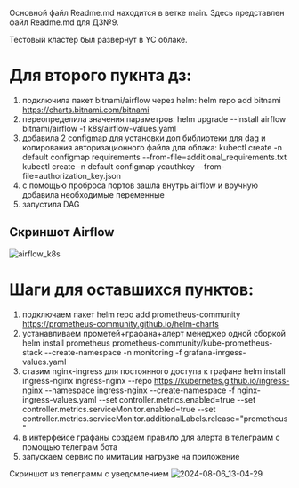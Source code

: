 Основной файл Readme.md находится в ветке main.
Здесь представлен файл Readme.md для ДЗ№9.

Тестовый кластер был развернут в YC облаке. 

# Для второго пукнта дз:
1) подключила пакет bitnami/airflow через helm: helm repo add bitnami https://charts.bitnami.com/bitnami
2) переопределила значения параметров: helm upgrade --install airflow bitnami/airflow -f k8s/airflow-values.yaml
3) добавила 2 configmap для установки доп библиотеки для dag и копирования авторизационного файла для облака:
  kubectl create -n default configmap requirements --from-file=additional_requirements.txt
  kubectl create -n default configmap ycauthkey --from-file=authorization_key.json
4) c помощью проброса портов зашла внутрь airflow и вручную добавила необходимые переменные
5) запустила DAG

## Скриншот Airflow
![airflow_k8s](https://github.com/user-attachments/assets/e2b8529a-5164-4224-a42b-7fd699a3d909)


# Шаги для оставшихся пунктов:
1) подключаем пакет helm repo add prometheus-community https://prometheus-community.github.io/helm-charts
2) устанавливаем прометей+графана+алерт менеджер одной сборкой helm install prometheus prometheus-community/kube-prometheus-stack --create-namespace -n monitoring -f grafana-inrgess-values.yaml
3) ставим nginx-ingress для постоянного доступа к графане helm install ingress-nginx ingress-nginx --repo https://kubernetes.github.io/ingress-nginx --namespace ingress-nginx --create-namespace -f nginx-ingress-values.yaml --set controller.metrics.enabled=true --set controller.metrics.serviceMonitor.enabled=true --set controller.metrics.serviceMonitor.additionalLabels.release="prometheus"
4) в интерфейсе графаны создаем правило для алерта в телеграмм с помощью телеграм бота
5) запускаем сервис по имитации нагрузке на приложение

Скриншот из телеграмм с уведомлением
![2024-08-06_13-04-29](https://github.com/user-attachments/assets/6a398114-5935-4856-8c4a-7056974b81d2)
